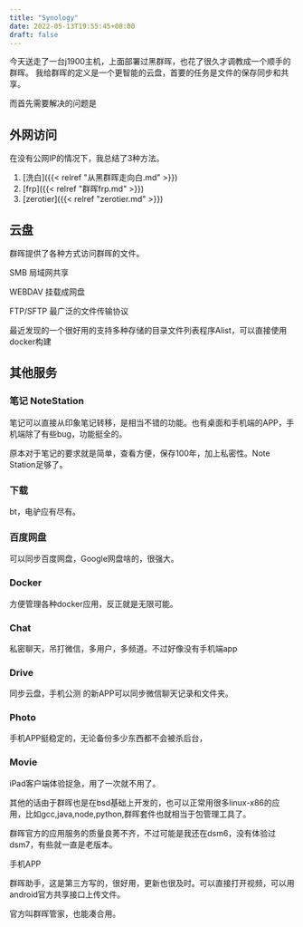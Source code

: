 ```yaml
---
title: "Synology"
date: 2022-05-13T19:55:45+08:00
draft: false
---
```


今天送走了一台j1900主机，上面部署过黑群晖，也花了很久才调教成一个顺手的群晖。
我给群晖的定义是一个更智能的云盘，首要的任务是文件的保存同步和共享。

而首先需要解决的问题是

## 外网访问

在没有公网IP的情况下，我总结了3种方法。

1. [洗白]({{< relref "从黑群晖走向白.md" >}})
2. [frp]({{< relref "群晖frp.md" >}})
3. [zerotier]({{< relref "zerotier.md" >}})

## 云盘

群晖提供了各种方式访问群晖的文件。

SMB 局域网共享

WEBDAV 挂载成网盘

FTP/SFTP 最广泛的文件传输协议



最近发现的一个很好用的支持多种存储的目录文件列表程序Alist，可以直接使用docker构建

## 其他服务

### 笔记 NoteStation

笔记可以直接从印象笔记转移，是相当不错的功能。也有桌面和手机端的APP，手机端除了有些bug，功能挺全的。

原本对于笔记的要求就是简单，查看方便，保存100年，加上私密性。Note Station足够了。

### 下载

bt，电驴应有尽有。

### 百度网盘

可以同步百度网盘，Google网盘啥的，很强大。

### Docker

方便管理各种docker应用，反正就是无限可能。

### Chat

私密聊天，吊打微信，多用户，多频道。不过好像没有手机端app

### Drive

同步云盘，手机公测 的新APP可以同步微信聊天记录和文件夹。

### Photo

手机APP挺稳定的，无论备份多少东西都不会被杀后台，

### Movie

iPad客户端体验捉急，用了一次就不用了。

其他的话由于群晖也是在bsd基础上开发的，也可以正常用很多linux-x86的应用，比如gcc,java,node,python,群晖套件也就相当于包管理工具了。

群晖官方的应用服务的质量良莠不齐，不过可能是我还在dsm6，没有体验过dsm7，有些就一直是老版本。



手机APP

群晖助手，这是第三方写的，很好用，更新也很及时。可以直接打开视频，可以用android官方共享接口上传文件。

官方叫群晖管家，也能凑合用。









